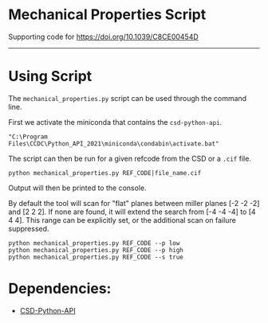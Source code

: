 # Mechanical Properties Script


Supporting code for https://doi.org/10.1039/C8CE00454D

---

# Using Script

The `mechanical_properties.py` script can be used through the command line.

First we activate the miniconda that contains the `csd-python-api`.

```commandline
"C:\Program Files\CCDC\Python_API_2021\miniconda\condabin\activate.bat"
```

The script can then be run for a given refcode from the CSD or a `.cif` file.

```commandline
python mechanical_properties.py REF_CODE|file_name.cif
```

Output will then be printed to the console.

By default the tool will scan for "flat" planes between miller planes [-2 -2 -2] and [2 2 2]. If none are found, it will
extend the search from [-4 -4 -4] to [4 4 4]. This range can be explicitly set, or the additional scan on failure
suppressed.

```commandline
python mechanical_properties.py REF_CODE --p low 
python mechanical_properties.py REF_CODE --p high 
python mechanical_properties.py REF_CODE --s true 
```

# Dependencies:


- [CSD-Python-API](https://www.ccdc.cam.ac.uk/solutions/csd-core/components/csd-python-api/)
